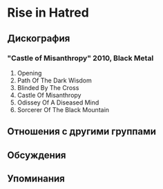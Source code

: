 # Rise in Hatred



## Дискография

### "Castle of Misanthropy" 2010, Black Metal

01. Opening
02. Path Of The Dark Wisdom
03. Blinded By The Cross
04. Castle Of Misanthropy
05. Odissey Of A Diseased Mind
06. Sorcerer Of The Black Mountain


## Отношения с другими группами


## Обсуждения


## Упоминания

